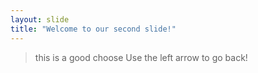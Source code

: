 ```yaml
---
layout: slide
title: "Welcome to our second slide!"
---
```

> this is a good choose
Use the left arrow to go back!
